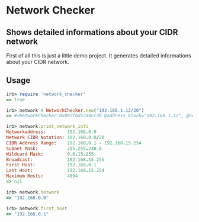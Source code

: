Network Checker
===============

Shows detailed informations about your CIDR network
---------------------------------------------------

First of all this is just a little demo project. It generates detailed informations about your CIDR network.


Usage
-----

```ruby
irb> require 'network_checker'
=> true

irb> network = NetworkChecker.new("192.168.1.12/20")
=> #<NetworkChecker:0x007fbd53a9cc30 @address_block="192.168.1.12", @network_block="20">

irb> network.print_network_info
Networkaddress:        192.168.0.0
Network CIDR Notation: 192.168.0.0/20
CIDR Address Range:    192.168.0.1 - 192.168.15.254
Subnet Mask:           255.255.240.0
Wildcard Mask:         0.0.15.255
Broadcast:             192.168.15.255
First Host:            192.168.0.1
Last Host:             192.168.15.254
Maximum Hosts:         4094
=> nil

irb> network.network
=> "192.168.0.0"

irb> network.first_host
=> "192.168.0.1"
```